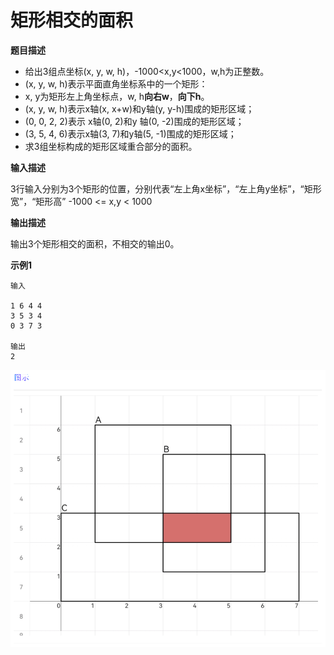 # 矩形相交的面积

**题目描述**

- 给出3组点坐标(x, y, w, h)，-1000<x,y<1000，w,h为正整数。
- (x, y, w, h)表示平面直角坐标系中的一个矩形：
- x, y为矩形左上角坐标点，w, h**向右w**，**向下h**。
- (x, y, w, h)表示x轴(x, x+w)和y轴(y, y-h)围成的矩形区域；
- (0, 0, 2, 2)表示 x轴(0, 2)和y 轴(0, -2)围成的矩形区域；
- (3, 5, 4, 6)表示x轴(3, 7)和y轴(5, -1)围成的矩形区域；
- 求3组坐标构成的矩形区域重合部分的面积。

**输入描述**

3行输入分别为3个矩形的位置，分别代表“左上角x坐标”，“左上角y坐标”，“矩形宽”，“矩形高” -1000 <= x,y < 1000

**输出描述**

输出3个矩形相交的面积，不相交的输出0。

**示例1**

```
输入

1 6 4 4
3 5 3 4
0 3 7 3

输出
2
```

![](.././doc/07.png)